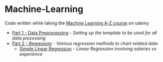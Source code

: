 # Machine-Learning
Code written while taking the [Machine Learning A-Z course](https://www.udemy.com/machinelearning/learn/v4/overview) on udemy

* [Part 1 - Data Preprocessing](../master/Part%201%20-%20Data%20Preprocessing) - _Setting up the template to be used for all data processing_
* [Part 2 - Regression](../master/Part%202%20-%20Regression) - _Various regression methods to chart related data_
  * [Simple Linear Regression](../master/Part%202%20-%20Regression/Section%204%20-%20Simple%20Linear%20Regression) - _Linear Regression involving salaries vs experience_
